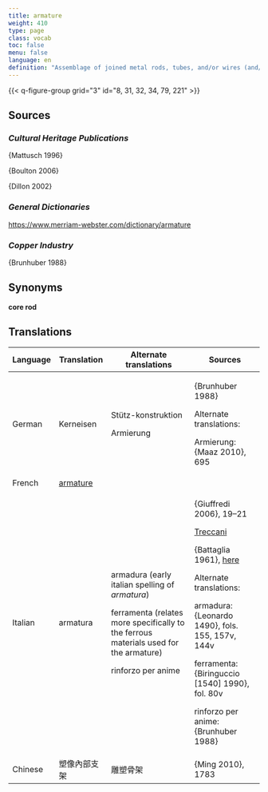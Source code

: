 ```yaml
---
title: armature
weight: 410
type: page
class: vocab
toc: false
menu: false
language: en
definition: "Assemblage of joined metal rods, tubes, and/or wires (and/or other materials such as wood) that provides a structural framework for a sculpture and usually attaches to a base. Though generally internal, it may also include external supporting components that are eventually removed. In a lost-wax bronze, the armature is created to support the model, whether it is hollow or solid. In the case of a hollow cast, it will further help support the refractory mass of the core during the pour (see [GI](#GI)). Armatures may also be used in the assembly of a sculpture that was cast in parts, and in the repair of sculptures that have been structurally damaged (e.g., large archaeological bronzes)."
---
```


{{< q-figure-group grid="3" id="8, 31, 32, 34, 79, 221" >}}

## Sources

### *Cultural Heritage Publications*

{Mattusch 1996}

{Boulton 2006}

{Dillon 2002}

### *General Dictionaries*

<https://www.merriam-webster.com/dictionary/armature>

### *Copper Industry*

{Brunhuber 1988}

## Synonyms

**core rod**

## Translations

<table>
<thead>
<tr class="header">
<th><strong>Language</strong></th>
<th><strong>Translation</strong></th>
<th><strong>Alternate translations</strong></th>
<th><strong>Sources</strong></th>
</tr>
</thead>
<tbody>
<tr class="odd">
<td>German</td>
<td>Kerneisen</td>
<td>
<p>Stütz-konstruktion</p>
<p>Armierung</p>
</td>
<td>
<p>{Brunhuber 1988}</p>
<p>Alternate translations:</p>
<p>Armierung: {Maaz 2010}, 695</p>
</td>
</tr>
<tr class="even">
<td>French</td>
<td><a href="../../vocabulary-fr/armature/">armature</a></td>
<td></td>
<td></td>
</tr>
<tr class="odd">
<td>Italian</td>
<td>armatura</td>
<td>
<p>armadura (early italian spelling of <em>armatura</em>)</p>
<p>ferramenta (relates more specifically to the ferrous materials used for the armature)</p>
<p>rinforzo per anime</p>
</td>
<td>
<p>{Giuffredi 2006}, 19–21</p>
<p><a href="http://www.treccani.it/vocabolario/armatura">Treccani</a></p>
<p>{Battaglia 1961}, <a href="http://www.gdli.it/pdf_viewer/Scripts/pdf.js/web/viewer.asp?file=/PDF/GDLI01/GDLI_01_ocr_676.pdf&amp;parola=armatura">here</a></p>
<p>Alternate translations:</p>
<p>armadura: {Leonardo 1490}, fols. 155, 157v, 144v</p>
<p>ferramenta: {Biringuccio [1540] 1990}, fol. 80v</p>
<p>rinforzo per anime: {Brunhuber 1988}</p>
</td>
</tr>
<tr class="even">
<td>Chinese</td>
<td>塑像內部支架</td>
<td>雕塑骨架</td>
<td>{Ming 2010}, 1783</td>
</tr>
</tbody>
</table>
